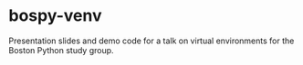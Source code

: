 # bospy-venv
Presentation slides and demo code for a talk on virtual environments for the Boston Python study group.
